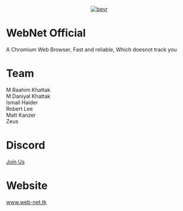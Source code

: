 <p align="center">
<a href="https://imgbb.com/"><img src="https://imgur.com/N8gFgep.png" alt="bevr" border="0"></a>
</p>

# WebNet Official

A Chromium Web Browser, Fast and reliable, Which doesnot track you

# Team

M Raahim Khattak<br>
M Daniyal Khattak<br>
Ismail Haider<br>
Robert Lee<br>
Matt Kanzer<br>
Zeus

# Discord

<a href="https://discord.gg/kGq4Qtx">Join Us</a>

# Website

<a href="http://www.web-net.tk">www.web-net.tk</a>

